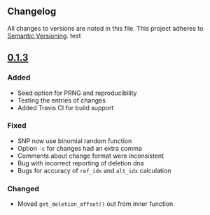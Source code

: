 Changelog
----
All changes to versions are noted in this file. This project adheres to [Semantic Versioning]. 
test

## [0.1.3]

### Added
- Seed option for PRNG and reproducibility
- Testing the entries of changes
- Added Travis CI for build support

### Fixed
- SNP now use binomial random function
- Option `-c` for changes had an extra comma
- Comments about change format were inconsistent
- Bug with incorrect reporting of deletion dna
- Bugs for accuracy of `ref_idx` and `alt_idx` calculation

### Changed
- Moved `get_deletion_offset()` out from inner function

[Semantic Versioning]: http://semver.org/
[0.1.3]: https://pypi.python.org/pypi/simulatesv/0.1.3
